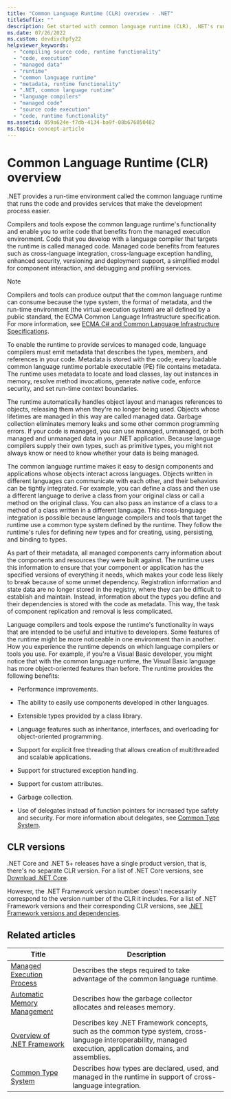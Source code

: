 ```yaml
---
title: "Common Language Runtime (CLR) overview - .NET"
titleSuffix: ""
description: Get started with common language runtime (CLR), .NET's run-time environment. The CLR runs code and provides services to make the development process easier.
ms.date: 07/26/2022
ms.custom: devdivchpfy22
helpviewer_keywords: 
  - "compiling source code, runtime functionality"
  - "code, execution"
  - "managed data"
  - "runtime"
  - "common language runtime"
  - "metadata, runtime functionality"
  - ".NET, common language runtime"
  - "language compilers"
  - "managed code"
  - "source code execution"
  - "code, runtime functionality"
ms.assetid: 059a624e-f7db-4134-ba9f-08b676050482
ms.topic: concept-article
---
```

# Common Language Runtime (CLR) overview

.NET provides a run-time environment called the common language runtime that runs the code and provides services that make the development process easier.

Compilers and tools expose the common language runtime's functionality and enable you to write code that benefits from the managed execution environment. Code that you develop with a language compiler that targets the runtime is called managed code. Managed code benefits from features such as cross-language integration, cross-language exception handling, enhanced security, versioning and deployment support, a simplified model for component interaction, and debugging and profiling services.

> [!NOTE]
> Compilers and tools can produce output that the common language runtime can consume because the type system, the format of metadata, and the run-time environment (the virtual execution system) are all defined by a public standard, the ECMA Common Language Infrastructure specification. For more information, see [ECMA C# and Common Language Infrastructure Specifications](../fundamentals/standards.md).

To enable the runtime to provide services to managed code, language compilers must emit metadata that describes the types, members, and references in your code. Metadata is stored with the code; every loadable common language runtime portable executable (PE) file contains metadata. The runtime uses metadata to locate and load classes, lay out instances in memory, resolve method invocations, generate native code, enforce security, and set run-time context boundaries.

The runtime automatically handles object layout and manages references to objects, releasing them when they're no longer being used. Objects whose lifetimes are managed in this way are called managed data. Garbage collection eliminates memory leaks and some other common programming errors. If your code is managed, you can use managed, unmanaged, or both managed and unmanaged data in your .NET application. Because language compilers supply their own types, such as primitive types, you might not always know or need to know whether your data is being managed.

The common language runtime makes it easy to design components and applications whose objects interact across languages. Objects written in different languages can communicate with each other, and their behaviors can be tightly integrated. For example, you can define a class and then use a different language to derive a class from your original class or call a method on the original class. You can also pass an instance of a class to a method of a class written in a different language. This cross-language integration is possible because language compilers and tools that target the runtime use a common type system defined by the runtime. They follow the runtime's rules for defining new types and for creating, using, persisting, and binding to types.

As part of their metadata, all managed components carry information about the components and resources they were built against. The runtime uses this information to ensure that your component or application has the specified versions of everything it needs, which makes your code less likely to break because of some unmet dependency. Registration information and state data are no longer stored in the registry, where they can be difficult to establish and maintain. Instead, information about the types you define and their dependencies is stored with the code as metadata. This way, the task of component replication and removal is less complicated.

Language compilers and tools expose the runtime's functionality in ways that are intended to be useful and intuitive to developers. Some features of the runtime might be more noticeable in one environment than in another. How you experience the runtime depends on which language compilers or tools you use. For example, if you're a Visual Basic developer, you might notice that with the common language runtime, the Visual Basic language has more object-oriented features than before. The runtime provides the following benefits:

- Performance improvements.

- The ability to easily use components developed in other languages.

- Extensible types provided by a class library.

- Language features such as inheritance, interfaces, and overloading for object-oriented programming.

- Support for explicit free threading that allows creation of multithreaded and scalable applications.

- Support for structured exception handling.

- Support for custom attributes.

- Garbage collection.

- Use of delegates instead of function pointers for increased type safety and security. For more information about delegates, see [Common Type System](base-types/common-type-system.md).

## CLR versions

.NET Core and .NET 5+ releases have a single product version, that is, there's no separate CLR version. For a list of .NET Core versions, see [Download .NET Core](https://dotnet.microsoft.com/download/dotnet).

However, the .NET Framework version number doesn't necessarily correspond to the version number of the CLR it includes. For a list of .NET Framework versions and their corresponding CLR versions, see [.NET Framework versions and dependencies](../framework/install/versions-and-dependencies.md).

## Related articles

|Title|Description|
|-----------|-----------------|
|[Managed Execution Process](managed-execution-process.md)|Describes the steps required to take advantage of the common language runtime.|
|[Automatic Memory Management](automatic-memory-management.md)|Describes how the garbage collector allocates and releases memory.|
|[Overview of .NET Framework](../framework/get-started/overview.md)|Describes key .NET Framework concepts, such as the common type system, cross-language interoperability, managed execution, application domains, and assemblies.|
|[Common Type System](./base-types/common-type-system.md)|Describes how types are declared, used, and managed in the runtime in support of cross-language integration.|
